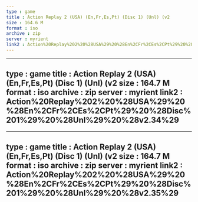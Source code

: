 ```yaml
---
type : game
title : Action Replay 2 (USA) (En,Fr,Es,Pt) (Disc 1) (Unl) (v2
size : 164.6 M
format : iso
archive : zip
server : myrient
link2 : Action%20Replay%202%20%28USA%29%20%28En%2CFr%2CEs%2CPt%29%20%28Disc%201%29%20%28Unl%29%20%28v2.30%29
---
```

---
type : game
title : Action Replay 2 (USA) (En,Fr,Es,Pt) (Disc 1) (Unl) (v2
size : 164.7 M
format : iso
archive : zip
server : myrient
link2 : Action%20Replay%202%20%28USA%29%20%28En%2CFr%2CEs%2CPt%29%20%28Disc%201%29%20%28Unl%29%20%28v2.34%29
---
---
type : game
title : Action Replay 2 (USA) (En,Fr,Es,Pt) (Disc 1) (Unl) (v2
size : 164.7 M
format : iso
archive : zip
server : myrient
link2 : Action%20Replay%202%20%28USA%29%20%28En%2CFr%2CEs%2CPt%29%20%28Disc%201%29%20%28Unl%29%20%28v2.35%29
---
